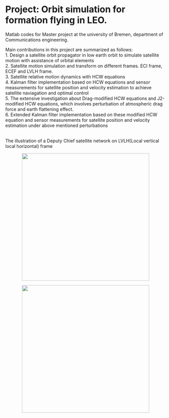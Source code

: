 
# Project: **Orbit simulation for formation flying in LEO**.<br/>
Matlab codes for Master project at the university of Bremen, department of Communications engineering. <br/>

Main contributions in this project are summarized as follows:<br/>
           1. Design a satellite orbit propagator in low earth orbit to simulate satellite motion with assistance of orbital elements <br/>
           2. Satellite motion simulation and transform on different frames. ECI frame, ECEF and LVLH frame.<br/>
           3. Satellite relative motion dynamics with HCW equations<br/>
           4. Kalman filter implementation based on HCW equations and sensor measurements for satellite position and velocity estimation to achieve satellite naviagation and optimal control<br/>
           5. The extensive investigation about Drag-modified HCW equations and J2-modified HCW equations, which involves perturbation of atmospheric drag force and earth flattening effect.<br/>
           6. Extended Kalman filter implementation based on these modified HCW equation and sensor measurements for satellite position and velocity estimation  under above mentioned perturbations<br/>

<br/>
The illustration of a Deputy Chief satellite network on LVLH(Local vertical local horizontal) frame  

<p align="center">
  <img src="https://user-images.githubusercontent.com/89796179/198900189-8cae08c1-619d-460c-87fe-bf5344676705.png"
" width="400" />
  </p> 

<p align="center">
  <img src="https://user-images.githubusercontent.com/89796179/198900413-94bc1ef8-395e-47c6-b3e6-27babf01fdcb.png"
" width="400" />
  </p> 
